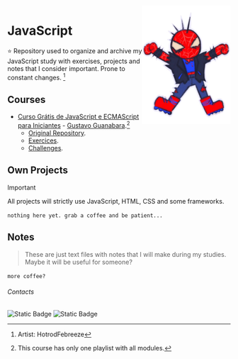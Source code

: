 <img src="https://github.com/luqastw/html-css/blob/main/assets/chibispiderpunksfundo.png" align="right" width="200spx">

# JavaScript

⭐ Repository used to organize and archive my JavaScript study with exercises, projects and notes that I consider important. Prone to constant changes. [^artist]

## Courses

- [Curso Grátis de JavaScript e ECMAScript para Iniciantes](https://www.youtube.com/playlist?list=PLHz_AreHm4dlsK3Nr9GVvXCbpQyHQl1o1) - [Gustavo Guanabara](https://github.com/gustavoguanabara).[^course1]
  - [Original Repository](https://github.com/gustavoguanabara/javascript).
  - [Exercices](#).
  - [Challenges](#).

## Own Projects

> [!IMPORTANT]
> All projects will strictly use JavaScript, HTML, CSS and some frameworks.

`nothing here yet. grab a coffee and be patient...`

## Notes

> These are just text files with notes that I will make during my studies. Maybe it will be useful for someone?

`more coffee?`

###### Contacts

<img alt="Static Badge" src="https://img.shields.io/badge/github-black?style=for-the-badge&logo=github&link=https%3A%2F%2Fgithub.com%2Fluqastw"/> <img alt="Static Badge" src="https://img.shields.io/badge/linkedin-white?style=for-the-badge&logo=invision&logoColor=blue&link=https%3A%2F%2Fwww.linkedin.com%2Fin%2Flucasborcem%2F">

[^artist]: Artist: HotrodFebreeze
[^course1]: This course has only one playlist with all modules.

